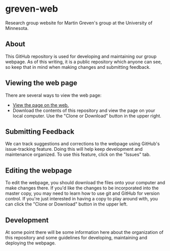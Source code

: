 # greven-web
Research group website for Martin Greven's group at the University of Minnesota.

## About
This GitHub repository is used for developing and maintaining our group webpage. As of this writing, it is a public repository which anyone can see, so keep that in mind when making changes and submitting feedback.

## Viewing the web page
There are several ways to view the web page:
  * [View the page on the web.](https://rawgit.com/Z2h-A6n/greven-web/master/index.html "Home page via RawGit")
  * Download the contents of this repository and view the page on your local computer. Use the "Clone or Download" button in the upper right.


## Submitting Feedback
We can track suggestions and corrections to the webpage using GitHub's issue-tracking feature. Doing this will help keep development and maintenance organized. To use this feature, click on the "Issues" tab.

## Editing the webpage
To edit the webpage, you should download the files onto your computer and make changes there. If you'd like the changes to be incorporated into the master copy, you may need to learn how to use git and GitHub for version control. If you're just interested in having a copy to play around with, you can click the "Clone or Download" button in the upper left.

## Development
At some point there will be some information here about the organization of this repository and some guidelines for developing, maintaining and deploying the webpage.
